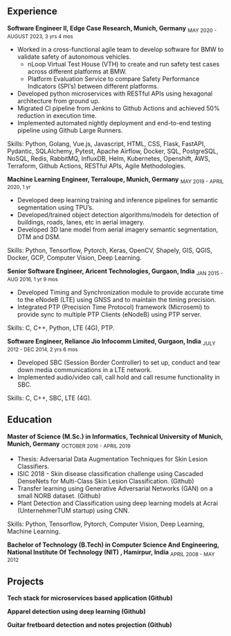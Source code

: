 ## Experience

**Software Engineer II, Edge Case Research, Munich, Germany**
<sub>MAY 2020 - AUGUST 2023, 3 yrs 4 mos</sub>

- Worked in a cross-functional agile team to develop software for BMW to validate safety of autonomous vehicles.
  - nLoop Virtual Test House (VTH) to create and run safety test cases across different platforms at BMW.
  - Platform Evaluation Service to compare Safety Performance Indicators (SPI’s) between different platforms.
- Developed python microservices with RESTful APIs using hexagonal architecture from ground up.
- Migrated CI pipeline from Jenkins to Github Actions and achieved 50% reduction in execution time.
- Implemented automated nightly deployment and end-to-end testing pipeline using Github Large Runners.

Skills: Python, Golang, Vue.js, Javascript, HTML, CSS, Flask, FastAPI, Pydantic, SQLAlchemy, Pytest, Apache Airflow, Docker, SQL, PostgreSQL, NoSQL, Redis, RabbitMQ, InfluxDB, Helm, Kubernetes, Openshift, AWS, Terraform, Github Actions, RESTful APIs, Agile Methodologies.

**Machine Learning Engineer, Terraloupe, Munich, Germany**
<sub>MAY 2019 - APRIL 2020, 1 yr</sub>

- Developed deep learning training and inference pipelines for semantic segmentation using TPU’s.
- Developed/trained object detection algorithms/models for detection of buildings, roads, lanes, etc in aerial imagery.
- Developed 3D lane model from aerial imagery semantic segmentation, DTM and DSM.

Skills: Python, Tensorflow, Pytorch, Keras, OpenCV, Shapely, GIS, QGIS, Docker, GCP, Computer Vision, Deep Learning.

**Senior Software Engineer, Aricent Technologies, Gurgaon, India**
<sub>JAN 2015 - AUG 2016, 1 yr 9 mos</sub>

- Developed Timing and Synchronization module to provide accurate time to the eNodeB (LTE) using GNSS and to maintain the timing precision.
- Integrated PTP (Precision Time Protocol) framework (Microsemi) to provide sync to multiple PTP Clients (eNodeB) using PTP server.

Skills: C, C++, Python, LTE (4G), PTP.

**Software Engineer, Reliance Jio Infocomm Limited, Gurgaon, India**
<sub>JULY 2012 - DEC 2014, 2 yrs 6 mos</sub>

- Developed SBC (Session Border Controller) to set up, conduct and tear down media communications in a LTE network.
- Implemented audio/video call, call hold and call resume functionality in SBC.

Skills: C, C++, SBC, LTE (4G).

## Education

**Master of Science (M.Sc.) in Informatics, Technical University of Munich, Munich, Germany**
<sub>OCTOBER 2016 - APRIL 2019</sub>

- Thesis: Adversarial Data Augmentation Techniques for Skin Lesion Classifiers.
- ISIC 2018 - Skin disease classification challenge using Cascaded DenseNets for Multi-Class Skin Lesion Classification. (Github)
- Transfer learning using Generative Adversarial Networks (GAN) on a small NORB dataset. (Github)
- Plant Detection and Classification using deep learning models at Acrai (UnternehmerTUM startup) using CNN.

Skills: Python, Tensorflow, Pytorch, Computer Vision, Deep Learning, Machine Learning.

**Bachelor of Technology (B.Tech) in Computer Science And Engineering, National Institute Of Technology (NIT) , Hamirpur, India**
<sub>APRIL 2008 - MAY 2012</sub>

## Projects

**Tech stack for microservices based application (Github)**

**Apparel detection using deep learning (Github)**

**Guitar fretboard detection and notes projection (Github)**

